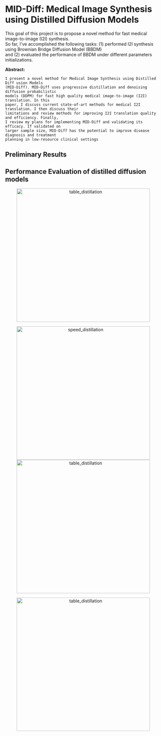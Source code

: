 # MID-Diff: Medical Image Synthesis using Distilled Diffusion Models
This goal of this project is to propose a novel method for fast medical image-to-image (I2I) synthesis.<br>
So far, I've accomplished the following tasks: (1) performed I2I synthesis using Brownian Bridge Diffusion Model (BBDM)<br>
and (2) evaluated the performance of BBDM under different parameters initializations. 

**Abstract:**

```
I present a novel method for Medical Image Synthesis using Distilled Diff usion Models
(MID-Diff). MID-Diff uses progressive distillation and denoising diffusion probabilistic
models (DDPM) for fast high quality medical image-to-image (I2I) translation. In this
paper, I discuss current state-of-art methods for medical I2I translation. I then discuss their
limitations and review methods for improving I2I translation quality and efficiency. Finally,
I review my plans for implementing MID-Diff and validating its efficacy. If validated on
larger sample size, MID-Diff has the potential to improve disease diagnosis and treatment
planning in low-resource clinical settings
```
## Preliminary Results
## Performance Evaluation of distilled diffusion models
<p align="center">
<img width="430" alt="table_distillation" src="https://github.com/user-attachments/assets/96d7aa55-e79c-4ccd-931b-a57676357afd">
</p>
<p align="center">
<img width="430" alt="speed_distillation" src="https://github.com/user-attachments/assets/99783904-6ce5-49bd-abce-55d100593900">
<img width="430" alt="table_distillation" src="https://github.com/user-attachments/assets/3aaaaa31-3b27-447c-b537-07d93a92e633">
</p>

<p align="center">
<img width="430" alt="table_distillation" src="https://github.com/user-attachments/assets/7adedf3b-77c8-4f81-ac47-b52ccac5632e">
</p>

